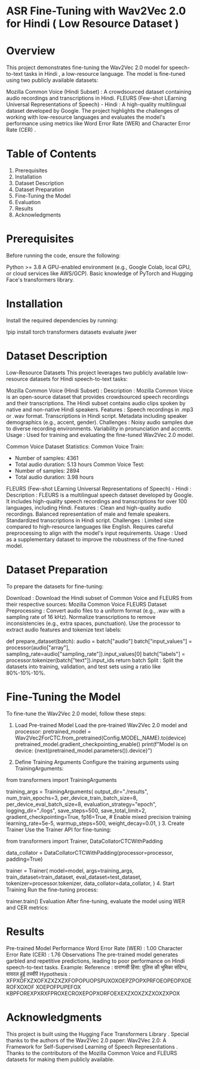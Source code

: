 # ASR Fine-Tuning with Wav2Vec 2.0 for Hindi ( Low Resource Dataset )
# Overview
This project demonstrates fine-tuning the Wav2Vec 2.0 model for speech-to-text tasks in Hindi , a low-resource language. The model is fine-tuned using two publicly available datasets:

Mozilla Common Voice (Hindi Subset) : A crowdsourced dataset containing audio recordings and transcriptions in Hindi.
FLEURS (Few-shot LEarning Universal Representations of Speech) - Hindi : A high-quality multilingual dataset developed by Google.
The project highlights the challenges of working with low-resource languages and evaluates the model's performance using metrics like Word Error Rate (WER) and Character Error Rate (CER) .

# Table of Contents
1. Prerequisites
2. Installation
3. Dataset Description
4. Dataset Preparation
5. Fine-Tuning the Model
6. Evaluation
7. Results
8. Acknowledgments

# Prerequisites
Before running the code, ensure the following:

Python >= 3.8
A GPU-enabled environment (e.g., Google Colab, local GPU, or cloud services like AWS/GCP).
Basic knowledge of PyTorch and Hugging Face's transformers library.
# Installation
Install the required dependencies by running:

!pip install torch transformers datasets evaluate jiwer

# Dataset Description
Low-Resource Datasets
This project leverages two publicly available low-resource datasets for Hindi speech-to-text tasks:

Mozilla Common Voice (Hindi Subset) :
Description : Mozilla Common Voice is an open-source dataset that provides crowdsourced speech recordings and their transcriptions. The Hindi subset contains audio clips spoken by native and non-native Hindi speakers.
Features :
Speech recordings in .mp3 or .wav format.
Transcriptions in Hindi script.
Metadata including speaker demographics (e.g., accent, gender).
Challenges :
Noisy audio samples due to diverse recording environments.
Variability in pronunciation and accents.
Usage : Used for training and evaluating the fine-tuned Wav2Vec 2.0 model.

Common Voice Dataset Statistics:
Common Voice Train:
  - Number of samples: 4361
  - Total audio duration: 5.13 hours
Common Voice Test:
  - Number of samples: 2894
  - Total audio duration: 3.98 hours
    
FLEURS (Few-shot LEarning Universal Representations of Speech) - Hindi :
Description : FLEURS is a multilingual speech dataset developed by Google. It includes high-quality speech recordings and transcriptions for over 100 languages, including Hindi.
Features :
Clean and high-quality audio recordings.
Balanced representation of male and female speakers.
Standardized transcriptions in Hindi script.
Challenges :
Limited size compared to high-resource languages like English.
Requires careful preprocessing to align with the model's input requirements.
Usage : Used as a supplementary dataset to improve the robustness of the fine-tuned model.

# Dataset Preparation
To prepare the datasets for fine-tuning:

Download :
Download the Hindi subset of Common Voice and FLEURS from their respective sources:
Mozilla Common Voice
FLEURS Dataset
Preprocessing :
Convert audio files to a uniform format (e.g., .wav with a sampling rate of 16 kHz).
Normalize transcriptions to remove inconsistencies (e.g., extra spaces, punctuation).
Use the processor to extract audio features and tokenize text labels:

def prepare_dataset(batch):
    audio = batch["audio"]
    batch["input_values"] = processor(audio["array"], sampling_rate=audio["sampling_rate"]).input_values[0]
    batch["labels"] = processor.tokenizer(batch["text"]).input_ids
    return batch
Split :
Split the datasets into training, validation, and test sets using a ratio like 80%-10%-10%.
# Fine-Tuning the Model
To fine-tune the Wav2Vec 2.0 model, follow these steps:

1. Load Pre-trained Model
Load the pre-trained Wav2Vec 2.0 model and processor:
pretrained_model = Wav2Vec2ForCTC.from_pretrained(Config.MODEL_NAME).to(device)
pretrained_model.gradient_checkpointing_enable()
print(f"Model is on device: {next(pretrained_model.parameters()).device}")

2. Define Training Arguments
Configure the training arguments using TrainingArguments:

from transformers import TrainingArguments

training_args = TrainingArguments(
    output_dir="./results",
    num_train_epochs=3,
    per_device_train_batch_size=8,
    per_device_eval_batch_size=8,
    evaluation_strategy="epoch",
    logging_dir="./logs",
    save_steps=500,
    save_total_limit=2,
    gradient_checkpointing=True,
    fp16=True,  # Enable mixed precision training
    learning_rate=5e-5,
    warmup_steps=500,
    weight_decay=0.01,
)
3. Create Trainer
Use the Trainer API for fine-tuning:

from transformers import Trainer, DataCollatorCTCWithPadding

data_collator = DataCollatorCTCWithPadding(processor=processor, padding=True)

trainer = Trainer(
    model=model,
    args=training_args,
    train_dataset=train_dataset,
    eval_dataset=test_dataset,
    tokenizer=processor.tokenizer,
    data_collator=data_collator,
)
4. Start Training
Run the fine-tuning process:

trainer.train()
Evaluation
After fine-tuning, evaluate the model using WER and CER metrics:

# Results
Pre-trained Model Performance
Word Error Rate (WER) : 1.00
Character Error Rate (CER) : 1.76
Observations
The pre-trained model generates garbled and repetitive predictions, leading to poor performance on Hindi speech-to-text tasks.
Example:
Reference : वाराणसी हिंसा: पुलिस की भूमिका संदिग्ध, वायरल हुई तस्वीरें
Hypothesis : XFPXOFXZXOFXZXZXZXFOPOPUOPSPUXOXOEPZPOPXPRFOEOPEOPXOEROFXOXOF XOEPOFPUPEFOX KBPFOREXPXRXFPROXECROXEPOPXORFOEXEXZXOXZXZXOXZXPOX


# Acknowledgments
This project is built using the Hugging Face Transformers Library .
Special thanks to the authors of the Wav2Vec 2.0 paper: Wav2Vec 2.0: A Framework for Self-Supervised Learning of Speech Representations .
Thanks to the contributors of the Mozilla Common Voice and FLEURS datasets for making them publicly available.





